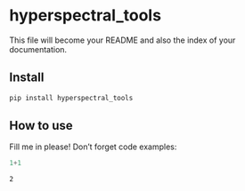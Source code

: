 # hyperspectral_tools

<!-- WARNING: THIS FILE WAS AUTOGENERATED! DO NOT EDIT! -->

This file will become your README and also the index of your
documentation.

## Install

``` sh
pip install hyperspectral_tools
```

## How to use

Fill me in please! Don’t forget code examples:

``` python
1+1
```

    2
